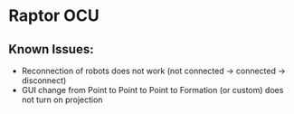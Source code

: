 # Raptor OCU
## Known Issues:
- Reconnection of robots does not work (not connected -> connected -> disconnect)
- GUI change from Point to Point to Point to Formation (or custom) does not turn on projection